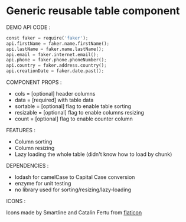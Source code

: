 # Generic reusable table component

DEMO API CODE :

```python
const faker = require('faker');
api.firstName = faker.name.firstName();
api.lastName = faker.name.lastName();
api.email = faker.internet.email();
api.phone = faker.phone.phoneNumber();
api.country = faker.address.country();
api.creationDate = faker.date.past();
```

COMPONENT PROPS :

- cols = [optional] header columns
- data = [required] with table data
- sortable = [optional] flag to enable table sorting
- resizable = [optional] flag to enable columns resizing
- count = [optional] flag to enable counter column

FEATURES :

- Column sorting
- Column resizing
- Lazy loading the whole table (didn't know how to load by chunk)

DEPENDENCIES :

- lodash for camelCase to Capital Case conversion
- enzyme for unit testing
- no library used for sorting/resizing/lazy-loading

ICONS :

Icons made by Smartline and Catalin Fertu from [flaticon](www.flaticon.com)
